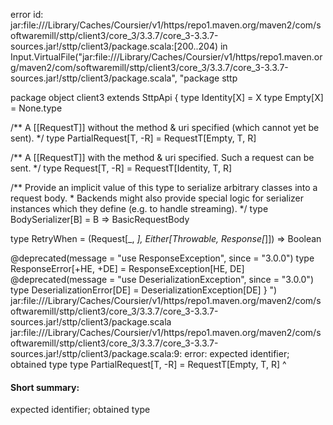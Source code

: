 error id: jar:file://<HOME>/Library/Caches/Coursier/v1/https/repo1.maven.org/maven2/com/softwaremill/sttp/client3/core_3/3.3.7/core_3-3.3.7-sources.jar!/sttp/client3/package.scala:[200..204) in Input.VirtualFile("jar:file://<HOME>/Library/Caches/Coursier/v1/https/repo1.maven.org/maven2/com/softwaremill/sttp/client3/core_3/3.3.7/core_3-3.3.7-sources.jar!/sttp/client3/package.scala", "package sttp

package object client3 extends SttpApi {
  type Identity[X] = X
  type Empty[X] = None.type

  /** A [[RequestT]] without the method & uri specified (which cannot yet be sent).
    */
  type PartialRequest[T, -R] = RequestT[Empty, T, R]

  /** A [[RequestT]] with the method & uri specified. Such a request can be sent.
    */
  type Request[T, -R] = RequestT[Identity, T, R]

  /** Provide an implicit value of this type to serialize arbitrary classes into a request body.
    * Backends might also provide special logic for serializer instances which they define (e.g. to handle streaming).
    */
  type BodySerializer[B] = B => BasicRequestBody

  type RetryWhen = (Request[_, _], Either[Throwable, Response[_]]) => Boolean

  @deprecated(message = "use ResponseException", since = "3.0.0")
  type ResponseError[+HE, +DE] = ResponseException[HE, DE]
  @deprecated(message = "use DeserializationException", since = "3.0.0")
  type DeserializationError[DE] = DeserializationException[DE]
}
")
jar:file://<HOME>/Library/Caches/Coursier/v1/https/repo1.maven.org/maven2/com/softwaremill/sttp/client3/core_3/3.3.7/core_3-3.3.7-sources.jar!/sttp/client3/package.scala
jar:file://<HOME>/Library/Caches/Coursier/v1/https/repo1.maven.org/maven2/com/softwaremill/sttp/client3/core_3/3.3.7/core_3-3.3.7-sources.jar!/sttp/client3/package.scala:9: error: expected identifier; obtained type
  type PartialRequest[T, -R] = RequestT[Empty, T, R]
  ^
#### Short summary: 

expected identifier; obtained type